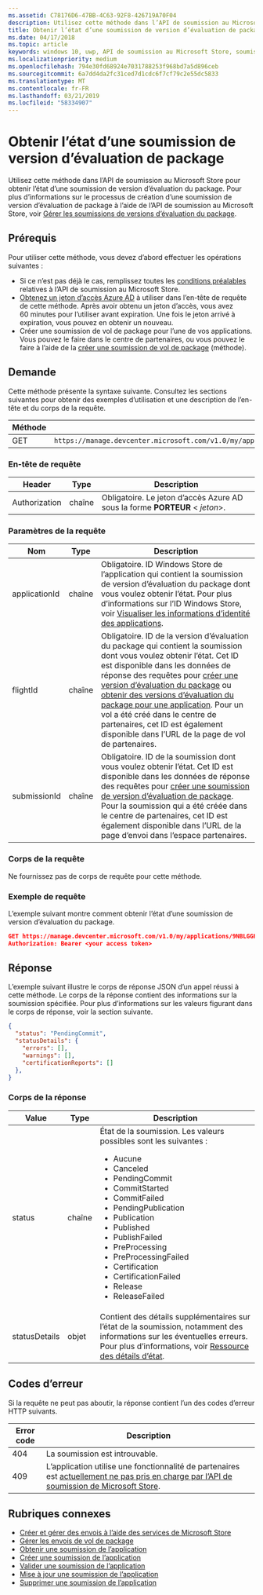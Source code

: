 ```yaml
---
ms.assetid: C78176D6-47BB-4C63-92F8-426719A70F04
description: Utilisez cette méthode dans l’API de soumission au Microsoft Store pour obtenir l’état d’une soumission de version d’évaluation du package.
title: Obtenir l’état d’une soumission de version d’évaluation de package
ms.date: 04/17/2018
ms.topic: article
keywords: windows 10, uwp, API de soumission au Microsoft Store, soumission de version d'évaluation, état
ms.localizationpriority: medium
ms.openlocfilehash: 794e30fd68924e7031788253f968bd7a5d896ceb
ms.sourcegitcommit: 6a7dd4da2fc31ced7d1cdc6f7cf79c2e55dc5833
ms.translationtype: MT
ms.contentlocale: fr-FR
ms.lasthandoff: 03/21/2019
ms.locfileid: "58334907"
---
```

# <a name="get-the-status-of-a-package-flight-submission"></a>Obtenir l’état d’une soumission de version d’évaluation de package

Utilisez cette méthode dans l’API de soumission au Microsoft Store pour obtenir l’état d’une soumission de version d’évaluation du package. Pour plus d’informations sur le processus de création d’une soumission de version d’évaluation de package à l’aide de l’API de soumission au Microsoft Store, voir [Gérer les soumissions de versions d’évaluation du package](manage-flight-submissions.md).

## <a name="prerequisites"></a>Prérequis

Pour utiliser cette méthode, vous devez d’abord effectuer les opérations suivantes :

* Si ce n’est pas déjà le cas, remplissez toutes les [conditions préalables](create-and-manage-submissions-using-windows-store-services.md#prerequisites) relatives à l’API de soumission au Microsoft Store.
* [Obtenez un jeton d’accès Azure AD](create-and-manage-submissions-using-windows-store-services.md#obtain-an-azure-ad-access-token) à utiliser dans l’en-tête de requête de cette méthode. Après avoir obtenu un jeton d’accès, vous avez 60 minutes pour l’utiliser avant expiration. Une fois le jeton arrivé à expiration, vous pouvez en obtenir un nouveau.
* Créer une soumission de vol de package pour l’une de vos applications. Vous pouvez le faire dans le centre de partenaires, ou vous pouvez le faire à l’aide de la [créer une soumission de vol de package](create-a-flight-submission.md) (méthode).

## <a name="request"></a>Demande

Cette méthode présente la syntaxe suivante. Consultez les sections suivantes pour obtenir des exemples d’utilisation et une description de l’en-tête et du corps de la requête.

| Méthode | URI de requête                                                      |
|--------|------------------------------------------------------------------|
| GET   | `https://manage.devcenter.microsoft.com/v1.0/my/applications/{applicationId}/flights/{flightId}/submissions/{submissionId}/status` |


### <a name="request-header"></a>En-tête de requête

| Header        | Type   | Description                                                                 |
|---------------|--------|-----------------------------------------------------------------------------|
| Authorization | chaîne | Obligatoire. Le jeton d’accès Azure AD sous la forme **PORTEUR** &lt; *jeton*&gt;. |


### <a name="request-parameters"></a>Paramètres de la requête

| Nom        | Type   | Description                                                                 |
|---------------|--------|-----------------------------------------------------------------------------|
| applicationId | chaîne | Obligatoire. ID Windows Store de l’application qui contient la soumission de version d’évaluation du package dont vous voulez obtenir l’état. Pour plus d’informations sur l’ID Windows Store, voir [Visualiser les informations d’identité des applications](https://msdn.microsoft.com/windows/uwp/publish/view-app-identity-details).  |
| flightId | chaîne | Obligatoire. ID de la version d’évaluation du package qui contient la soumission dont vous voulez obtenir l’état. Cet ID est disponible dans les données de réponse des requêtes pour [créer une version d’évaluation du package](create-a-flight.md) ou [obtenir des versions d’évaluation du package pour une application](get-flights-for-an-app.md). Pour un vol a été créé dans le centre de partenaires, cet ID est également disponible dans l’URL de la page de vol de partenaires.  |
| submissionId | chaîne | Obligatoire. ID de la soumission dont vous voulez obtenir l’état. Cet ID est disponible dans les données de réponse des requêtes pour [créer une soumission de version d’évaluation de package](create-a-flight-submission.md). Pour la soumission qui a été créée dans le centre de partenaires, cet ID est également disponible dans l’URL de la page d’envoi dans l’espace partenaires.  |


### <a name="request-body"></a>Corps de la requête

Ne fournissez pas de corps de requête pour cette méthode.

### <a name="request-example"></a>Exemple de requête

L’exemple suivant montre comment obtenir l’état d’une soumission de version d’évaluation du package.

```json
GET https://manage.devcenter.microsoft.com/v1.0/my/applications/9NBLGGH4R315/flights/43e448df-97c9-4a43-a0bc-2a445e736bcd/submissions/1152921504621243649/status HTTP/1.1
Authorization: Bearer <your access token>
```

## <a name="response"></a>Réponse

L’exemple suivant illustre le corps de réponse JSON d’un appel réussi à cette méthode. Le corps de la réponse contient des informations sur la soumission spécifiée. Pour plus d’informations sur les valeurs figurant dans le corps de réponse, voir la section suivante.

```json
{
  "status": "PendingCommit",
  "statusDetails": {
    "errors": [],
    "warnings": [],
    "certificationReports": []
  },
}
```

### <a name="response-body"></a>Corps de la réponse

| Value      | Type   | Description                                                                                                                                                                                                                                                                         |
|------------|--------|----------------------------------------------------------------------------------------------------------------------------------------------------------------------------------------------------------------------------------------------------------------------------------------|
| status           | chaîne  | État de la soumission. Les valeurs possibles sont les suivantes : <ul><li>Aucune</li><li>Canceled</li><li>PendingCommit</li><li>CommitStarted</li><li>CommitFailed</li><li>PendingPublication</li><li>Publication</li><li>Published</li><li>PublishFailed</li><li>PreProcessing</li><li>PreProcessingFailed</li><li>Certification</li><li>CertificationFailed</li><li>Release</li><li>ReleaseFailed</li></ul>   |
| statusDetails           | objet  |  Contient des détails supplémentaires sur l’état de la soumission, notamment des informations sur les éventuelles erreurs. Pour plus d’informations, voir [Ressource des détails d’état](manage-flight-submissions.md#status-details-object). |


## <a name="error-codes"></a>Codes d’erreur

Si la requête ne peut pas aboutir, la réponse contient l’un des codes d’erreur HTTP suivants.

| Error code |  Description   |
|--------|------------------|
| 404  | La soumission est introuvable. |
| 409  | L’application utilise une fonctionnalité de partenaires est [actuellement ne pas pris en charge par l’API de soumission de Microsoft Store](create-and-manage-submissions-using-windows-store-services.md#not_supported).  |


## <a name="related-topics"></a>Rubriques connexes

* [Créer et gérer des envois à l’aide des services de Microsoft Store](create-and-manage-submissions-using-windows-store-services.md)
* [Gérer les envois de vol de package](manage-flight-submissions.md)
* [Obtenir une soumission de l’application](get-an-app-submission.md)
* [Créer une soumission de l’application](create-an-app-submission.md)
* [Valider une soumission de l’application](commit-an-app-submission.md)
* [Mise à jour une soumission de l’application](update-an-app-submission.md)
* [Supprimer une soumission de l’application](delete-an-app-submission.md)

